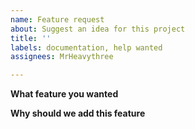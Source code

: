 ```yaml
---
name: Feature request
about: Suggest an idea for this project
title: ''
labels: documentation, help wanted
assignees: MrHeavythree

---
```


**What feature you wanted**

**Why should we add this feature**
